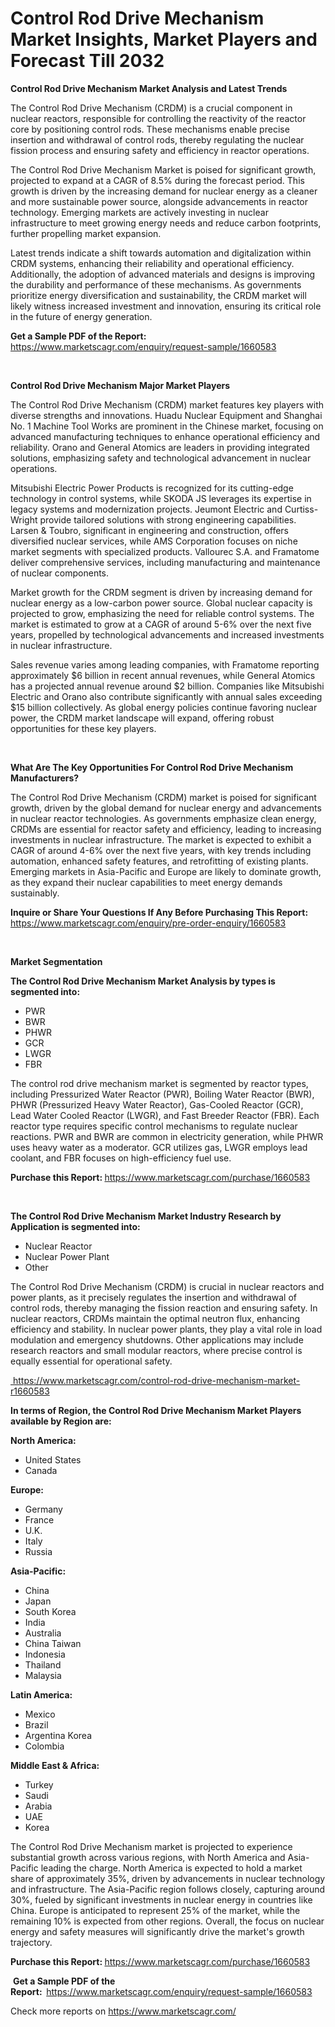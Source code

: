 <p><h1>Control Rod Drive Mechanism Market Insights, Market Players and Forecast Till 2032</h1></p><p><strong>Control Rod Drive Mechanism Market Analysis and Latest Trends</strong></p>
<p><p>The Control Rod Drive Mechanism (CRDM) is a crucial component in nuclear reactors, responsible for controlling the reactivity of the reactor core by positioning control rods. These mechanisms enable precise insertion and withdrawal of control rods, thereby regulating the nuclear fission process and ensuring safety and efficiency in reactor operations.</p><p>The Control Rod Drive Mechanism Market is poised for significant growth, projected to expand at a CAGR of 8.5% during the forecast period. This growth is driven by the increasing demand for nuclear energy as a cleaner and more sustainable power source, alongside advancements in reactor technology. Emerging markets are actively investing in nuclear infrastructure to meet growing energy needs and reduce carbon footprints, further propelling market expansion.</p><p>Latest trends indicate a shift towards automation and digitalization within CRDM systems, enhancing their reliability and operational efficiency. Additionally, the adoption of advanced materials and designs is improving the durability and performance of these mechanisms. As governments prioritize energy diversification and sustainability, the CRDM market will likely witness increased investment and innovation, ensuring its critical role in the future of energy generation.</p></p>
<p><strong>Get a Sample PDF of the Report:&nbsp;</strong> <a href="https://www.marketscagr.com/enquiry/request-sample/1660583?utm_campaign=2320&utm_medium=2&utm_source=Github&utm_content=ia&utm_term=13022025&utm_id=control-rod-drive-mechanism">https://www.marketscagr.com/enquiry/request-sample/1660583</a></p>
<p>&nbsp;</p>
<p><strong>Control Rod Drive Mechanism Major Market Players</strong></p>
<p><p>The Control Rod Drive Mechanism (CRDM) market features key players with diverse strengths and innovations. Huadu Nuclear Equipment and Shanghai No. 1 Machine Tool Works are prominent in the Chinese market, focusing on advanced manufacturing techniques to enhance operational efficiency and reliability. Orano and General Atomics are leaders in providing integrated solutions, emphasizing safety and technological advancement in nuclear operations.</p><p>Mitsubishi Electric Power Products is recognized for its cutting-edge technology in control systems, while SKODA JS leverages its expertise in legacy systems and modernization projects. Jeumont Electric and Curtiss-Wright provide tailored solutions with strong engineering capabilities. Larsen & Toubro, significant in engineering and construction, offers diversified nuclear services, while AMS Corporation focuses on niche market segments with specialized products. Vallourec S.A. and Framatome deliver comprehensive services, including manufacturing and maintenance of nuclear components.</p><p>Market growth for the CRDM segment is driven by increasing demand for nuclear energy as a low-carbon power source. Global nuclear capacity is projected to grow, emphasizing the need for reliable control systems. The market is estimated to grow at a CAGR of around 5-6% over the next five years, propelled by technological advancements and increased investments in nuclear infrastructure.</p><p>Sales revenue varies among leading companies, with Framatome reporting approximately $6 billion in recent annual revenues, while General Atomics has a projected annual revenue around $2 billion. Companies like Mitsubishi Electric and Orano also contribute significantly with annual sales exceeding $15 billion collectively. As global energy policies continue favoring nuclear power, the CRDM market landscape will expand, offering robust opportunities for these key players.</p></p>
<p>&nbsp;</p>
<p><strong>What Are The Key Opportunities For Control Rod Drive Mechanism Manufacturers?</strong></p>
<p><p>The Control Rod Drive Mechanism (CRDM) market is poised for significant growth, driven by the global demand for nuclear energy and advancements in nuclear reactor technologies. As governments emphasize clean energy, CRDMs are essential for reactor safety and efficiency, leading to increasing investments in nuclear infrastructure. The market is expected to exhibit a CAGR of around 4-6% over the next five years, with key trends including automation, enhanced safety features, and retrofitting of existing plants. Emerging markets in Asia-Pacific and Europe are likely to dominate growth, as they expand their nuclear capabilities to meet energy demands sustainably.</p></p>
<p><strong>Inquire or Share Your Questions If Any Before Purchasing This Report:</strong> <a href="https://www.marketscagr.com/enquiry/pre-order-enquiry/1660583?utm_campaign=2320&utm_medium=2&utm_source=Github&utm_content=ia&utm_term=13022025&utm_id=control-rod-drive-mechanism">https://www.marketscagr.com/enquiry/pre-order-enquiry/1660583</a></p>
<p>&nbsp;</p>
<p><strong>Market Segmentation</strong></p>
<p><strong>The Control Rod Drive Mechanism Market Analysis by types is segmented into:</strong></p>
<p><ul><li>PWR</li><li>BWR</li><li>PHWR</li><li>GCR</li><li>LWGR</li><li>FBR</li></ul></p>
<p><p>The control rod drive mechanism market is segmented by reactor types, including Pressurized Water Reactor (PWR), Boiling Water Reactor (BWR), PHWR (Pressurized Heavy Water Reactor), Gas-Cooled Reactor (GCR), Lead Water Cooled Reactor (LWGR), and Fast Breeder Reactor (FBR). Each reactor type requires specific control mechanisms to regulate nuclear reactions. PWR and BWR are common in electricity generation, while PHWR uses heavy water as a moderator. GCR utilizes gas, LWGR employs lead coolant, and FBR focuses on high-efficiency fuel use.</p></p>
<p><strong>Purchase this Report:&nbsp;</strong><a href="https://www.marketscagr.com/purchase/1660583?utm_campaign=2320&utm_medium=2&utm_source=Github&utm_content=ia&utm_term=13022025&utm_id=control-rod-drive-mechanism">https://www.marketscagr.com/purchase/1660583</a></p>
<p>&nbsp;</p>
<p><strong>The Control Rod Drive Mechanism Market Industry Research by Application is segmented into:</strong></p>
<p><ul><li>Nuclear Reactor</li><li>Nuclear Power Plant</li><li>Other</li></ul></p>
<p><p>The Control Rod Drive Mechanism (CRDM) is crucial in nuclear reactors and power plants, as it precisely regulates the insertion and withdrawal of control rods, thereby managing the fission reaction and ensuring safety. In nuclear reactors, CRDMs maintain the optimal neutron flux, enhancing efficiency and stability. In nuclear power plants, they play a vital role in load modulation and emergency shutdowns. Other applications may include research reactors and small modular reactors, where precise control is equally essential for operational safety.</p></p>
<p><a href="https://www.marketscagr.com/control-rod-drive-mechanism-market-r1660583?utm_campaign=2320&utm_medium=2&utm_source=Github&utm_content=ia&utm_term=13022025&utm_id=control-rod-drive-mechanism">&nbsp;https://www.marketscagr.com/control-rod-drive-mechanism-market-r1660583</a></p>
<p><strong>In terms of Region, the Control Rod Drive Mechanism Market Players available by Region are:</strong></p>
<p>
    <p> <strong> North America: </strong>
        <ul>
            <li>United States</li>
            <li>Canada</li>
        </ul>
        </p> 
    <p> <strong> Europe: </strong>
        <ul>
            <li>Germany</li>
            <li>France</li>
            <li>U.K.</li>
            <li>Italy</li>
            <li>Russia</li>
        </ul>
        </p> 
    <p> <strong> Asia-Pacific: </strong>
        <ul>
            <li>China</li>
            <li>Japan</li>
            <li>South Korea</li>
            <li>India</li>
            <li>Australia</li>
            <li>China Taiwan</li>
            <li>Indonesia</li>
            <li>Thailand</li>
            <li>Malaysia</li>
        </ul>
        </p> 
    <p> <strong> Latin America: </strong>
        <ul>
            <li>Mexico</li>
            <li>Brazil</li>
            <li>Argentina Korea</li>
            <li>Colombia</li>
        </ul>
        </p> 
    <p> <strong> Middle East & Africa: </strong>
        <ul>
            <li>Turkey</li>
            <li>Saudi</li>
            <li>Arabia</li>
            <li>UAE</li>
            <li>Korea</li>
        </ul>
    </p>
    </p>
<p><p>The Control Rod Drive Mechanism market is projected to experience substantial growth across various regions, with North America and Asia-Pacific leading the charge. North America is expected to hold a market share of approximately 35%, driven by advancements in nuclear technology and infrastructure. The Asia-Pacific region follows closely, capturing around 30%, fueled by significant investments in nuclear energy in countries like China. Europe is anticipated to represent 25% of the market, while the remaining 10% is expected from other regions. Overall, the focus on nuclear energy and safety measures will significantly drive the market's growth trajectory.</p></p>
<p><strong>Purchase this Report: </strong><a href="https://www.marketscagr.com/purchase/1660583?utm_campaign=2320&utm_medium=2&utm_source=Github&utm_content=ia&utm_term=13022025&utm_id=control-rod-drive-mechanism">https://www.marketscagr.com/purchase/1660583</a></p>
<p>&nbsp;<strong>Get a Sample PDF of the Report:&nbsp;&nbsp;</strong><a href="https://www.marketscagr.com/enquiry/request-sample/1660583?utm_campaign=2320&utm_medium=2&utm_source=Github&utm_content=ia&utm_term=13022025&utm_id=control-rod-drive-mechanism">https://www.marketscagr.com/enquiry/request-sample/1660583</a></p>
<p><strong></strong></p>
<p>Check more reports on <a href="https://www.marketscagr.com/?utm_campaign=2320&utm_medium=2&utm_source=Github&utm_content=ia&utm_term=13022025&utm_id=control-rod-drive-mechanism">https://www.marketscagr.com/</a></p>